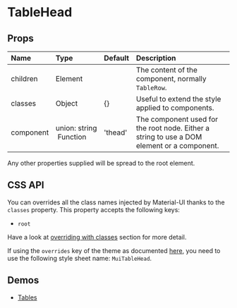 <!--- This documentation is automatically generated, do not try to edit it. -->

# TableHead



## Props
| Name | Type | Default | Description |
|:-----|:-----|:--------|:------------|
| children | Element |  | The content of the component, normally `TableRow`. |
| classes | Object | {} | Useful to extend the style applied to components. |
| component | union:&nbsp;string<br>&nbsp;Function<br> | 'thead' | The component used for the root node. Either a string to use a DOM element or a component. |

Any other properties supplied will be spread to the root element.

## CSS API

You can overrides all the class names injected by Material-UI thanks to the `classes` property.
This property accepts the following keys:
- `root`

Have a look at [overriding with classes](/customization/overrides#overriding-with-classes)
section for more detail.

If using the `overrides` key of the theme as documented
[here](/customization/themes#customizing-all-instances-of-a-component-type),
you need to use the following style sheet name: `MuiTableHead`.

## Demos

- [Tables](/demos/tables)
